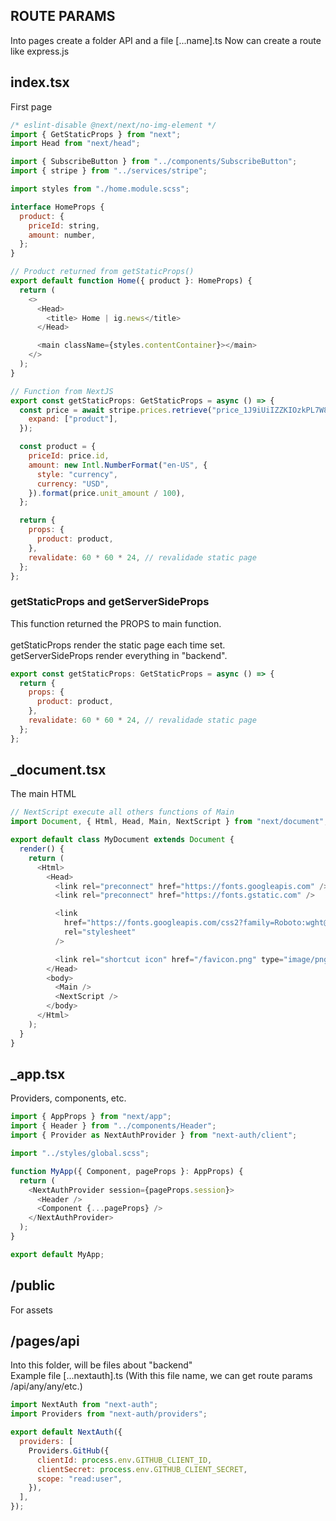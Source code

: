 ## ROUTE PARAMS

Into pages create a folder API and a file [...name].ts
Now can create a route like express.js

## index.tsx

First page

```javascript
/* eslint-disable @next/next/no-img-element */
import { GetStaticProps } from "next";
import Head from "next/head";

import { SubscribeButton } from "../components/SubscribeButton";
import { stripe } from "../services/stripe";

import styles from "./home.module.scss";

interface HomeProps {
  product: {
    priceId: string,
    amount: number,
  };
}

// Product returned from getStaticProps()
export default function Home({ product }: HomeProps) {
  return (
    <>
      <Head>
        <title> Home | ig.news</title>
      </Head>

      <main className={styles.contentContainer}></main>
    </>
  );
}

// Function from NextJS
export const getStaticProps: GetStaticProps = async () => {
  const price = await stripe.prices.retrieve("price_1J9iUiIZZKIOzkPL7W888OXn", {
    expand: ["product"],
  });

  const product = {
    priceId: price.id,
    amount: new Intl.NumberFormat("en-US", {
      style: "currency",
      currency: "USD",
    }).format(price.unit_amount / 100),
  };

  return {
    props: {
      product: product,
    },
    revalidate: 60 * 60 * 24, // revalidade static page
  };
};
```

### getStaticProps and getServerSideProps

This function returned the PROPS to main function.
<br />
<br />
getStaticProps render the static page each time set.
<br />
getServerSideProps render everything in "backend".

```javascript
export const getStaticProps: GetStaticProps = async () => {
  return {
    props: {
      product: product,
    },
    revalidate: 60 * 60 * 24, // revalidade static page
  };
};
```

## \_document.tsx

The main HTML

```javascript
// NextScript execute all others functions of Main
import Document, { Html, Head, Main, NextScript } from "next/document";

export default class MyDocument extends Document {
  render() {
    return (
      <Html>
        <Head>
          <link rel="preconnect" href="https://fonts.googleapis.com" />
          <link rel="preconnect" href="https://fonts.gstatic.com" />

          <link
            href="https://fonts.googleapis.com/css2?family=Roboto:wght@400;700;900&display=swap"
            rel="stylesheet"
          />

          <link rel="shortcut icon" href="/favicon.png" type="image/png" />
        </Head>
        <body>
          <Main />
          <NextScript />
        </body>
      </Html>
    );
  }
}
```

## \_app.tsx

Providers, components, etc.

```javascript
import { AppProps } from "next/app";
import { Header } from "../components/Header";
import { Provider as NextAuthProvider } from "next-auth/client";

import "../styles/global.scss";

function MyApp({ Component, pageProps }: AppProps) {
  return (
    <NextAuthProvider session={pageProps.session}>
      <Header />
      <Component {...pageProps} />
    </NextAuthProvider>
  );
}

export default MyApp;
```

## /public

For assets

## /pages/api

Into this folder, will be files about "backend" <br />
Example file [...nextauth].ts (With this file name, we can get route params /api/any/any/etc.)

```javascript
import NextAuth from "next-auth";
import Providers from "next-auth/providers";

export default NextAuth({
  providers: [
    Providers.GitHub({
      clientId: process.env.GITHUB_CLIENT_ID,
      clientSecret: process.env.GITHUB_CLIENT_SECRET,
      scope: "read:user",
    }),
  ],
});
```

